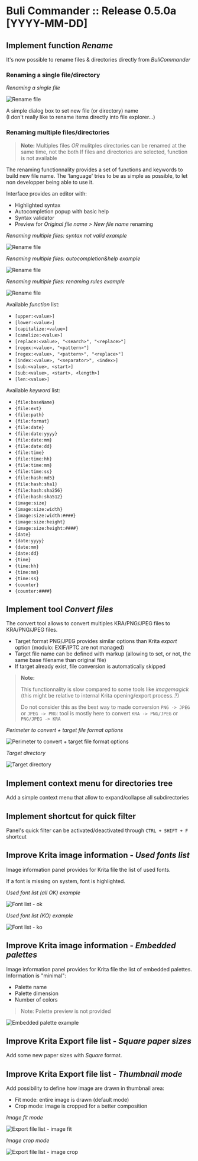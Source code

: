 # Buli Commander :: Release 0.5.0a [YYYY-MM-DD]


## Implement function *Rename*

It's now possible to rename files & directories directly from *BuliCommander*

### Renaming a single file/directory

*Renaming a single file*

![Rename file](https://github.com/Grum999/BuliCommander/raw/master/screenshots/r0-5-0a_rename-single.png)

A simple dialog box to set new file (or directory) name\
(I don't really like to rename items directly into file explorer...)


### Renaming multiple files/directories

> **Note:**
> Multiples files *OR* mulitples directories can be renamed at the same time, not the both
> If files and directories are selected, function is not available

The renaming functionnality provides a set of functions and keywords to build new file name.
The 'language' tries to be as simple as possible, to let non developper being able to use it.

Interface provides an editor with:
 - Highlighted syntax
 - Autocompletion popup with basic help
 - Syntax validator
 - Preview for *Original file name > New file name* renaming


*Renaming multiple files: syntax not valid example*

![Rename file](https://github.com/Grum999/BuliCommander/raw/master/screenshots/r0-5-0a_rename-multi01.png)


*Renaming multiple files: autocompletion&help example*

![Rename file](https://github.com/Grum999/BuliCommander/raw/master/screenshots/r0-5-0a_rename-multi02.png)


*Renaming multiple files: renaming rules example*

![Rename file](https://github.com/Grum999/BuliCommander/raw/master/screenshots/r0-5-0a_rename-multi03.png)


Available *function* list:
- `[upper:<value>]`
- `[lower:<value>]`
- `[capitalize:<value>]`
- `[camelize:<value>]`
- `[replace:<value>, "<search>", "<replace>"]`
- `[regex:<value>, "<pattern>"]`
- `[regex:<value>, "<pattern>", "<replace>"]`
- `[index:<value>, "<separator>", <index>]`
- `[sub:<value>, <start>]`
- `[sub:<value>, <start>, <length>]`
- `[len:<value>]`

Available *keyword* list:
- `{file:baseName}`
- `{file:ext}`
- `{file:path}`
- `{file:format}`
- `{file:date}`
- `{file:date:yyyy}`
- `{file:date:mm}`
- `{file:date:dd}`
- `{file:time}`
- `{file:time:hh}`
- `{file:time:mm}`
- `{file:time:ss}`
- `{file:hash:md5}`
- `{file:hash:sha1}`
- `{file:hash:sha256}`
- `{file:hash:sha512}`
- `{image:size}`
- `{image:size:width}`
- `{image:size:width:####}`
- `{image:size:height}`
- `{image:size:height:####}`
- `{date}`
- `{date:yyyy}`
- `{date:mm}`
- `{date:dd}`
- `{time}`
- `{time:hh}`
- `{time:mm}`
- `{time:ss}`
- `{counter}`
- `{counter:####}`


## Implement tool *Convert files*

The convert tool allows to convert multiples KRA/PNG/JPEG files to KRA/PNG/JPEG files.
- Target format PNG/JPEG provides similar options than Krita *export* option (modulo: EXIF/IPTC are not managed)
- Target file name can be defined with markup (allowing to set, or not, the same base filename than original file)
- If target already exist, file conversion is automatically skipped

> **Note:**
>
> This functionnality is slow compared to some tools like *imagemagick* (this might be relative to internal Krita opening/export process..?)
>
> Do not consider this as the best way to made conversion `PNG -> JPEG` or `JPEG -> PNG`: tool is mostly here to convert `KRA -> PNG/JPEG` or `PNG/JPEG -> KRA`


*Perimeter to convert + target file format options*

![Perimeter to convert + target file format options](https://github.com/Grum999/BuliCommander/raw/master/screenshots/r0-5-0a_convert_options.png)


*Target directory*

![Target directory](https://github.com/Grum999/BuliCommander/raw/master/screenshots/r0-5-0a_convert_target.png)


## Implement context menu for directories tree

Add a simple context menu that allow to expand/collapse all subdirectories


## Implement shortcut for quick filter

Panel's quick filter can be activated/deactivated through `CTRL + SHIFT + F` shortcut


## Improve Krita image information - *Used fonts list*

Image information panel provides for Krita file the list of used fonts.

If a font is missing on system, font is highlighted.

*Used font list (all OK) example*

![Font list - ok](https://github.com/Grum999/BuliCommander/raw/master/screenshots/r0-5-0a_infopanel_font_ok.png)


*Used font list (KO) example*

![Font list - ko](https://github.com/Grum999/BuliCommander/raw/master/screenshots/r0-5-0a_infopanel_font_ko.png)


## Improve Krita image information - *Embedded palettes*

Image information panel provides for Krita file the list of embedded palettes.
Information is "minimal":
- Palette name
- Palette dimension
- Number of colors

> Note: Palette preview is not provided

![Embedded palette example](https://github.com/Grum999/BuliCommander/raw/master/screenshots/r0-5-0a_infopanel_embeddedpalettes.png)


## Improve Krita Export file list - *Square paper sizes*

Add some new paper sizes with *Square* format.


## Improve Krita Export file list - *Thumbnail mode*

Add possibility to define how image are drawn in thumbnail area:
- Fit mode: entire image is drawn (default mode)
- Crop mode: image is cropped for a better composition


*Image fit mode*

![Export file list - image fit](https://github.com/Grum999/BuliCommander/raw/master/screenshots/r0-5-0a_exportlist_imgfit.png)


*Image crop mode*

![Export file list - image crop](https://github.com/Grum999/BuliCommander/raw/master/screenshots/r0-5-0a_exportlist_imgcrop.png)
